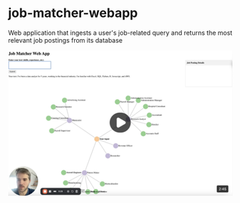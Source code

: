 # job-matcher-webapp
Web application that ingests a user's job-related query and returns the most relevant job postings from its database

[![Thumbnail for Job Matcher Web App demo video](/media/job-matcher-thumbnail.png)](/media/job-matcher-demo.mp4)
